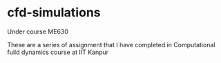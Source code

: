  # cfd-simulations

Under course ME630

These are a series of assignment that I have completed in Computational fuild dynamics course at IIT Kanpur

